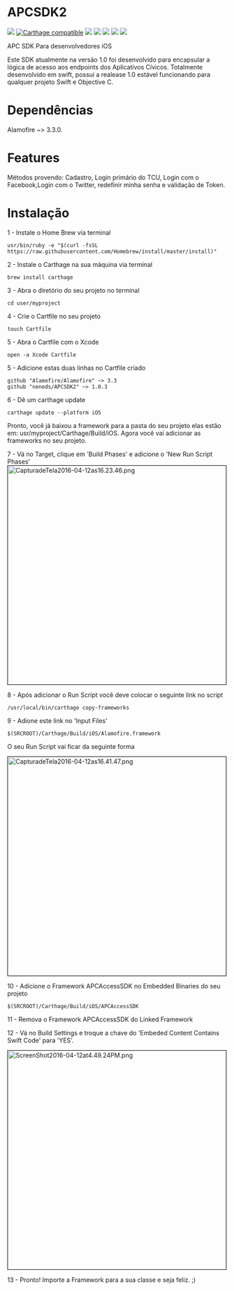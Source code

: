 # APCSDK2
![](https://img.shields.io/badge/APCSDK-1.0.5-orange.svg)
[![Carthage compatible](https://img.shields.io/badge/Carthage-compatible-4BC51D.svg?style=flat)](https://github.com/Carthage/Carthage) 
![](https://img.shields.io/badge/Platform-iOS%209%2B-green.svg)
![](https://img.shields.io/badge/Xcode-7.3-blue.svg)
![](https://img.shields.io/badge/Alamofire-3.3.0-red.svg)
![](https://img.shields.io/badge/Language-Swift-orange.svg)
![](https://img.shields.io/badge/Compatible-ObjC-0055ff.svg)




APC SDK Para desenvolvedores iOS

Este SDK atualmente na versão 1.0 foi desenvolvido para encapsular a lógica de acesso aos endpoints dos Aplicativos Cívicos.
Totalmente desenvolvido em swift, possui a realease 1.0 estável funcionando para qualquer projeto Swift e Objective C. 

# Dependências
Alamofire ~> 3.3.0. 

# Features
Métodos provendo: Cadastro, Login primário do TCU, Login com o Facebook,Login com o Twitter, redefinir minha senha e 
validação de Token.

# Instalação

1 - Instale o Home Brew via terminal

    usr/bin/ruby -e "$(curl -fsSL https://raw.githubusercontent.com/Homebrew/install/master/install)"

2 - Instale o Carthage na sua máquina via terminal

    brew install carthage

3 - Abra o diretório do seu projeto no terminal
  
    cd user/myproject

4 - Crie o Cartfile no seu projeto

    touch Cartfile

5 - Abra o Cartfile com o Xcode

    open -a Xcode Cartfile

5 - Adicione estas duas linhas  no Cartfile criado

    github "Alamofire/Alamofire" ~> 3.3
    github "neneds/APCSDK2" ~> 1.0.3

6 - Dê um carthage update

    carthage update --platform iOS

Pronto, você já baixou a framework para a pasta do seu projeto elas estão em:  usr/myproject/Carthage/Build/iOS. Agora você vai adicionar as frameworks no seu projeto.

7 - Vá no Target, clique em 'Build Phases' e adicione o 'New Run Script Phases'
<img src="https://ap.imagensbrasil.org/images/CapturadeTela2016-04-12as16.23.46.png" alt="CapturadeTela2016-04-12as16.23.46.png" border="1" width="500">

8 - Após adicionar o Run Script você deve colocar o seguinte link no script

    /usr/local/bin/carthage copy-frameworks

9 - Adione este link no 'Input Files'

    $(SRCROOT)/Carthage/Build/iOS/Alamofire.framework

O seu Run Script vai ficar da seguinte forma

<img src="https://ap.imagensbrasil.org/images/CapturadeTela2016-04-12as16.41.47.png" alt="CapturadeTela2016-04-12as16.41.47.png" border="1" width="500">

10 - Adicione o Framework APCAccessSDK no Embedded Binaries do seu projeto

    $(SRCROOT)/Carthage/Build/iOS/APCAccessSDK

11 - Remova o Framework APCAccessSDK do Linked Framework

12 - Vá no Build Settings e troque a chave do 'Embeded Content Contains Swift Code' para 'YES'.

<img src="https://ap.imagensbrasil.org/images/ScreenShot2016-04-12at4.49.24PM.png" alt="ScreenShot2016-04-12at4.49.24PM.png" border="1" width="500">

13 - Pronto! Importe a Framework para a sua classe e seja feliz. ;)
